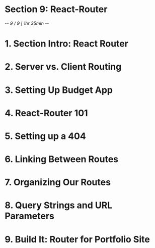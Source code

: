 # Section 9: React-Router
*-- 9 / 9 | 1hr 35min --*

# 1. Section Intro: React Router

# 2. Server vs. Client Routing

# 3. Setting Up Budget App

# 4. React-Router 101

# 5. Setting up a 404

# 6. Linking Between Routes

# 7. Organizing Our Routes

# 8. Query Strings and URL Parameters

# 9. Build It: Router for Portfolio Site
